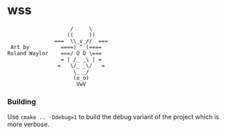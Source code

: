 # wss
```
                    /     \
                   ((     ))
               ===  \\_v_//  ===
 Art by          ====)_^_(====
Roland Waylor    ===/ O O \===
                 = | /_ _\ | =
                =   \/_ _\/   =
                     \_ _/
                     (o_o)
                      VwV
```

### Building
Use `cmake .. -Ddebug=1` to build the debug variant of the project which is more verbose.
